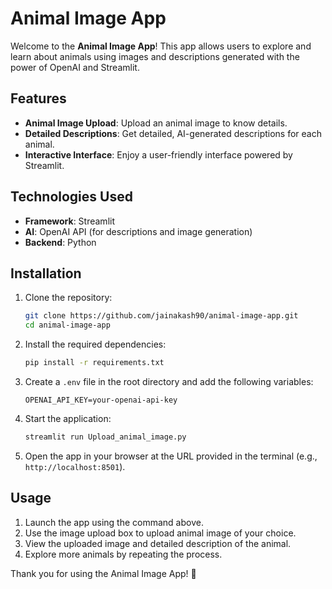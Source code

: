 # Animal Image App

Welcome to the **Animal Image App**! This app allows users to explore and learn about animals using images and descriptions generated with the power of OpenAI and Streamlit.

## Features

- **Animal Image Upload**: Upload an animal image to know details.
- **Detailed Descriptions**: Get detailed, AI-generated descriptions for each animal.
- **Interactive Interface**: Enjoy a user-friendly interface powered by Streamlit.

## Technologies Used

- **Framework**: Streamlit
- **AI**: OpenAI API (for descriptions and image generation)
- **Backend**: Python

## Installation

1. Clone the repository:
   ```bash
   git clone https://github.com/jainakash90/animal-image-app.git
   cd animal-image-app
   ```

2. Install the required dependencies:
   ```bash
   pip install -r requirements.txt
   ```

3. Create a `.env` file in the root directory and add the following variables:
   ```env
   OPENAI_API_KEY=your-openai-api-key
   ```

4. Start the application:
   ```bash
   streamlit run Upload_animal_image.py
   ```

5. Open the app in your browser at the URL provided in the terminal (e.g., `http://localhost:8501`).

## Usage

1. Launch the app using the command above.
2. Use the image upload box to upload animal image of your choice.
3. View the uploaded image and detailed description of the animal.
4. Explore more animals by repeating the process.

Thank you for using the Animal Image App! 🐾
